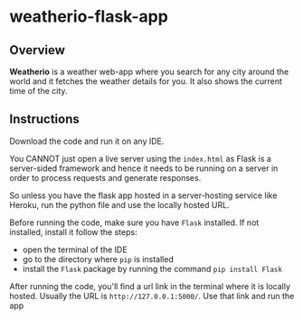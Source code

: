 # weatherio-flask-app

## Overview
**Weatherio** is a weather web-app where you search for any city around the world
and it fetches the weather details for you. It also shows the current time
of the city.

## Instructions
Download the code and run it on any IDE.

You CANNOT just open a live server using the `index.html` as
Flask is a server-sided framework and hence it needs to be 
running on a server in order to process requests and generate responses.

So unless you have the flask app hosted in a server-hosting service like
Heroku, run the python file and use the locally hosted URL.

Before running the code, make sure you have `Flask` installed.
If not installed, install it follow the steps:
- open the terminal of the IDE
- go to the directory where `pip` is installed
- install the `Flask` package by running the command `pip install Flask`

After running the code, you'll find a url link in the terminal where it
is locally hosted. Usually the URL is `http://127.0.0.1:5000/`. Use that
link and run the app
